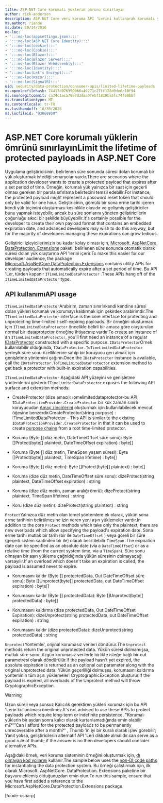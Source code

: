 ```yaml
---
title: ASP.NET Core korumalı yüklerin ömrünü sınırlayın
author: rick-anderson
description: ASP.NET Core veri koruma API 'Lerini kullanarak korumalı yükün ömrünü sınırlamayı öğrenin.
ms.author: riande
ms.date: 10/14/2016
no-loc:
- ':::no-loc(appsettings.json):::'
- ':::no-loc(ASP.NET Core Identity):::'
- ':::no-loc(cookie):::'
- ':::no-loc(Cookie):::'
- ':::no-loc(Blazor):::'
- ':::no-loc(Blazor Server):::'
- ':::no-loc(Blazor WebAssembly):::'
- ':::no-loc(Identity):::'
- ":::no-loc(Let's Encrypt):::"
- ':::no-loc(Razor):::'
- ':::no-loc(SignalR):::'
uid: security/data-protection/consumer-apis/limited-lifetime-payloads
ms.openlocfilehash: 74417d076399066a49271c27ff128d9de6c10f94
ms.sourcegitcommit: ca34c1ac578e7d3daa0febf1810ba5fc74f60bbf
ms.translationtype: MT
ms.contentlocale: tr-TR
ms.lasthandoff: 10/30/2020
ms.locfileid: "93060800"
---
```

# <a name="limit-the-lifetime-of-protected-payloads-in-aspnet-core"></a><span data-ttu-id="97ea1-103">ASP.NET Core korumalı yüklerin ömrünü sınırlayın</span><span class="sxs-lookup"><span data-stu-id="97ea1-103">Limit the lifetime of protected payloads in ASP.NET Core</span></span>

<span data-ttu-id="97ea1-104">Uygulama geliştiricisinin, belirlenen süre sonunda süresi dolan korumalı bir yük oluşturmak istediği senaryolar vardır.</span><span class="sxs-lookup"><span data-stu-id="97ea1-104">There are scenarios where the application developer wants to create a protected payload that expires after a set period of time.</span></span> <span data-ttu-id="97ea1-105">Örneğin, korumalı yük yalnızca bir saat için geçerli olması gereken bir parola sıfırlama belirtecini temsil edebilir.</span><span class="sxs-lookup"><span data-stu-id="97ea1-105">For instance, the protected payload might represent a password reset token that should only be valid for one hour.</span></span> <span data-ttu-id="97ea1-106">Geliştiricinin, gömülü bir sona erme tarihi içeren kendi yük biçimini oluşturması kesinlikle olasıdır ve gelişmiş geliştiriciler bunu yapmak isteyebilir, ancak bu süre sonlarını yöneten geliştiricilerin çoğunluğu sıkıcı bir şekilde büyüyebilir.</span><span class="sxs-lookup"><span data-stu-id="97ea1-106">It's certainly possible for the developer to create their own payload format that contains an embedded expiration date, and advanced developers may wish to do this anyway, but for the majority of developers managing these expirations can grow tedious.</span></span>

<span data-ttu-id="97ea1-107">Geliştirici izleyicilerimizin bu kadar kolay olması için, [Microsoft. AspNetCore. DataProtection. Extensions](https://www.nuget.org/packages/Microsoft.AspNetCore.DataProtection.Extensions/) paketi, belirlenen süre sonunda otomatik olarak süresi dolan yük oluşturma API 'lerini içerir.</span><span class="sxs-lookup"><span data-stu-id="97ea1-107">To make this easier for our developer audience, the package [Microsoft.AspNetCore.DataProtection.Extensions](https://www.nuget.org/packages/Microsoft.AspNetCore.DataProtection.Extensions/) contains utility APIs for creating payloads that automatically expire after a set period of time.</span></span> <span data-ttu-id="97ea1-108">Bu API 'Ler, türden kapanır `ITimeLimitedDataProtector` .</span><span class="sxs-lookup"><span data-stu-id="97ea1-108">These APIs hang off of the `ITimeLimitedDataProtector` type.</span></span>

## <a name="api-usage"></a><span data-ttu-id="97ea1-109">API kullanımı</span><span class="sxs-lookup"><span data-stu-id="97ea1-109">API usage</span></span>

<span data-ttu-id="97ea1-110">`ITimeLimitedDataProtector`Arabirim, zaman sınırlı/kendi kendine süresi dolan yükleri korumak ve korumayı kaldırmak için çekirdek arabirimdir.</span><span class="sxs-lookup"><span data-stu-id="97ea1-110">The `ITimeLimitedDataProtector` interface is the core interface for protecting and unprotecting time-limited / self-expiring payloads.</span></span> <span data-ttu-id="97ea1-111">Bir örneğini oluşturmak için `ITimeLimitedDataProtector` öncelikle belirli bir amaca göre oluşturulan normal bir [ıdataprotector](xref:security/data-protection/consumer-apis/overview) örneğine ihtiyacınız vardır.</span><span class="sxs-lookup"><span data-stu-id="97ea1-111">To create an instance of an `ITimeLimitedDataProtector`, you'll first need an instance of a regular [IDataProtector](xref:security/data-protection/consumer-apis/overview) constructed with a specific purpose.</span></span> <span data-ttu-id="97ea1-112">`IDataProtector`Örnek kullanılabilir olduğunda, `IDataProtector.ToTimeLimitedDataProtector` yerleşik süre sonu özelliklerine sahip bir koruyucu geri almak için genişletme yöntemini çağırın.</span><span class="sxs-lookup"><span data-stu-id="97ea1-112">Once the `IDataProtector` instance is available, call the `IDataProtector.ToTimeLimitedDataProtector` extension method to get back a protector with built-in expiration capabilities.</span></span>

<span data-ttu-id="97ea1-113">`ITimeLimitedDataProtector` Aşağıdaki API yüzeyini ve genişletme yöntemlerini gösterir:</span><span class="sxs-lookup"><span data-stu-id="97ea1-113">`ITimeLimitedDataProtector` exposes the following API surface and extension methods:</span></span>

* <span data-ttu-id="97ea1-114">CreateProtector (dize amacı): ıomelimiteddataprotector-bu API, `IDataProtectionProvider.CreateProtector` bir kök zaman sınırlı koruyucudan [Amaç zincirlerini](xref:security/data-protection/consumer-apis/purpose-strings) oluşturmak için kullanılabilecek mevcut öğesine benzerdir.</span><span class="sxs-lookup"><span data-stu-id="97ea1-114">CreateProtector(string purpose) : ITimeLimitedDataProtector - This API is similar to the existing `IDataProtectionProvider.CreateProtector` in that it can be used to create [purpose chains](xref:security/data-protection/consumer-apis/purpose-strings) from a root time-limited protector.</span></span>

* <span data-ttu-id="97ea1-115">Koruma (Byte [] düz metin, DateTimeOffset süre sonu): Byte []</span><span class="sxs-lookup"><span data-stu-id="97ea1-115">Protect(byte[] plaintext, DateTimeOffset expiration) : byte[]</span></span>

* <span data-ttu-id="97ea1-116">Koruma (Byte [] düz metin, TimeSpan yaşam süresi): Byte []</span><span class="sxs-lookup"><span data-stu-id="97ea1-116">Protect(byte[] plaintext, TimeSpan lifetime) : byte[]</span></span>

* <span data-ttu-id="97ea1-117">Koruma (Byte [] düz metin): Byte []</span><span class="sxs-lookup"><span data-stu-id="97ea1-117">Protect(byte[] plaintext) : byte[]</span></span>

* <span data-ttu-id="97ea1-118">Koruma (dize düz metin, DateTimeOffset süre sonu): dize</span><span class="sxs-lookup"><span data-stu-id="97ea1-118">Protect(string plaintext, DateTimeOffset expiration) : string</span></span>

* <span data-ttu-id="97ea1-119">Koruma (dize düz metin, zaman aralığı ömrü): dize</span><span class="sxs-lookup"><span data-stu-id="97ea1-119">Protect(string plaintext, TimeSpan lifetime) : string</span></span>

* <span data-ttu-id="97ea1-120">Koru (dize düz metin): dize</span><span class="sxs-lookup"><span data-stu-id="97ea1-120">Protect(string plaintext) : string</span></span>

<span data-ttu-id="97ea1-121">`Protect`Yalnızca düz metin olan temel yöntemlere ek olarak, yükün sona erme tarihinin belirtilmesine izin veren yeni aşırı yüklemeler vardır.</span><span class="sxs-lookup"><span data-stu-id="97ea1-121">In addition to the core `Protect` methods which take only the plaintext, there are new overloads which allow specifying the payload's expiration date.</span></span> <span data-ttu-id="97ea1-122">Sona erme tarihi mutlak bir tarih (bir ile `DateTimeOffset` ) veya göreli bir süre (geçerli sistem saatinden bir ile) olarak belirtilebilir `TimeSpan` .</span><span class="sxs-lookup"><span data-stu-id="97ea1-122">The expiration date can be specified as an absolute date (via a `DateTimeOffset`) or as a relative time (from the current system time, via a `TimeSpan`).</span></span> <span data-ttu-id="97ea1-123">Süre sonu olmayan bir aşırı yükleme çağrıldığında yükün süresinin dolmayacağı varsayılır.</span><span class="sxs-lookup"><span data-stu-id="97ea1-123">If an overload which doesn't take an expiration is called, the payload is assumed never to expire.</span></span>

* <span data-ttu-id="97ea1-124">Korumasını kaldır (Byte [] protectedData, Out DateTimeOffset süre sonu): Byte []</span><span class="sxs-lookup"><span data-stu-id="97ea1-124">Unprotect(byte[] protectedData, out DateTimeOffset expiration) : byte[]</span></span>

* <span data-ttu-id="97ea1-125">Korumasını kaldır (Byte [] protectedData): Byte []</span><span class="sxs-lookup"><span data-stu-id="97ea1-125">Unprotect(byte[] protectedData) : byte[]</span></span>

* <span data-ttu-id="97ea1-126">Korumasını kaldırma (dize protectedData, Out DateTimeOffset Expiration): dize</span><span class="sxs-lookup"><span data-stu-id="97ea1-126">Unprotect(string protectedData, out DateTimeOffset expiration) : string</span></span>

* <span data-ttu-id="97ea1-127">Korumasını kaldır (dize protectedData): dize</span><span class="sxs-lookup"><span data-stu-id="97ea1-127">Unprotect(string protectedData) : string</span></span>

<span data-ttu-id="97ea1-128">`Unprotect`Yöntemler, orijinal korumasız verileri döndürür.</span><span class="sxs-lookup"><span data-stu-id="97ea1-128">The `Unprotect` methods return the original unprotected data.</span></span> <span data-ttu-id="97ea1-129">Yükün süresi dolmamışsa, mutlak süre sonu, özgün korumasız verilerle birlikte isteğe bağlı bir out parametresi olarak döndürülür.</span><span class="sxs-lookup"><span data-stu-id="97ea1-129">If the payload hasn't yet expired, the absolute expiration is returned as an optional out parameter along with the original unprotected data.</span></span> <span data-ttu-id="97ea1-130">Yükün geçerliliği dolmuşsa, korumasını kaldırma yönteminin tüm aşırı yüklemeleri CryptographicException oluşturur.</span><span class="sxs-lookup"><span data-stu-id="97ea1-130">If the payload is expired, all overloads of the Unprotect method will throw CryptographicException.</span></span>

>[!WARNING]
> <span data-ttu-id="97ea1-131">Uzun süreli veya sonsuz Kalıcılık gerektiren yükleri korumak için bu API 'Lerin kullanılması önerilmez.</span><span class="sxs-lookup"><span data-stu-id="97ea1-131">It's not advised to use these APIs to protect payloads which require long-term or indefinite persistence.</span></span> <span data-ttu-id="97ea1-132">"Korumalı yüklerin bir aydan sonra kalıcı olarak kurtarılamadığında emin olabilir mi?"</span><span class="sxs-lookup"><span data-stu-id="97ea1-132">"Can I afford for the protected payloads to be permanently unrecoverable after a month?"</span></span> <span data-ttu-id="97ea1-133">, Thumb 'in iyi bir kuralı olarak işlev görebilir; Yanıt yoksa, geliştiricilerin alternatif API 'Leri dikkate almalıdır.</span><span class="sxs-lookup"><span data-stu-id="97ea1-133">can serve as a good rule of thumb; if the answer is no then developers should consider alternative APIs.</span></span>

<span data-ttu-id="97ea1-134">Aşağıdaki örnek, veri koruma sisteminin örneğini oluşturmak için, [dı olmayan kod yollarını](xref:security/data-protection/configuration/non-di-scenarios) kullanır.</span><span class="sxs-lookup"><span data-stu-id="97ea1-134">The sample below uses the [non-DI code paths](xref:security/data-protection/configuration/non-di-scenarios) for instantiating the data protection system.</span></span> <span data-ttu-id="97ea1-135">Bu örneği çalıştırmak için, ilk olarak Microsoft. AspNetCore. DataProtection. Extensions paketine bir başvuru eklemiş olduğunuzdan emin olun.</span><span class="sxs-lookup"><span data-stu-id="97ea1-135">To run this sample, ensure that you have first added a reference to the Microsoft.AspNetCore.DataProtection.Extensions package.</span></span>

[!code-csharp[](limited-lifetime-payloads/samples/limitedlifetimepayloads.cs)]
